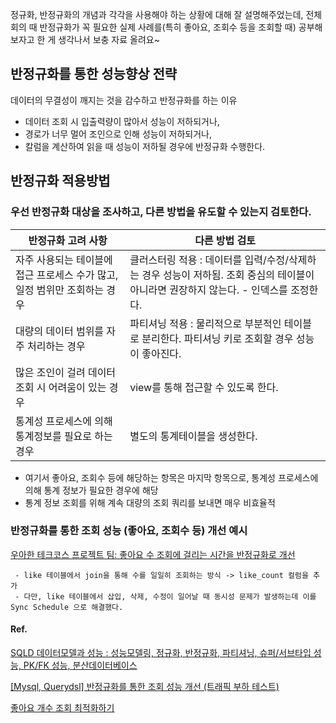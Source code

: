 정규화, 반정규화의 개념과 각각을 사용해야 하는 상황에 대해 잘 설명해주었는데, 전체 회의 때 반정규화가 꼭 필요한 실제 사례를(특히 좋아요, 조회수 등을 조회할 때) 공부해보자고 한 게 생각나서 보충 자료 올려요~


## 반정규화를 통한 성능향상 전략


데이터의 무결성이 깨지는 것을 감수하고 반정규화를 하는 이유

 - 데이터 조회 시 입출력량이 많아서 성능이 저하되거나, 
 - 경로가 너무 멀어 조인으로 인해 성능이 저하되거나,
 - 칼럼을 계산하여 읽을 때 성능이 저하될 경우에 반정규화 수행한다.


## 반정규화 적용방법
### 우선 반정규화 대상을 조사하고, 다른 방법을 유도할 수 있는지 검토한다.
| 반정규화 고려 사항 | 다른 방법 검토 |
| --- | --- |
| 자주 사용되는 테이블에 접근 프로세스 수가 많고, 일정 범위만 조회하는 경우 | 클러스터링 적용 : 데이터를 입력/수정/삭제하는 경우 성능이 저하됨. 조회 중심의 테이블이 아니라면 권장하지 않는다. - 인덱스를 조정한다. |
| 대량의 데이터 범위를 자주 처리하는 경우 | 파티셔닝 적용 : 물리적으로 부분적인 테이블로 분리한다. 파티셔닝 키로 조회할 경우 성능이 좋아진다. |
| 많은 조인이 걸려 데이터 조회 시 어려움이 있는 경우 | view를 통해 접근할 수 있도록 한다. |
| 통계성 프로세스에 의해 통계정보를 필요로 하는 경우 | 별도의 통계테이블을 생성한다. |


- 여기서 좋아요, 조회수 등에 해당하는 항목은 마지막 항목으로, 통계성 프로세스에 의해 통계 정보가 필요한 경우에 해당
- 통계 정보 조회를 위해 계속 대량의 조회 쿼리를 보내면 매우 비효율적



### 반정규화를 통한 조회 성능 (좋아요, 조회수 등) 개선 예시

[우아한 테크코스 프로젝트 팀: 좋아요 수 조회에 걸리는 시간을 반정규화로 개선](https://tecoble.techcourse.co.kr/post/2022-10-10-like-count/)

     - like 테이블에서 join을 통해 수를 일일히 조회하는 방식 -> like_count 컬럼을 추가
     - 다만, like 테이블에서 삽입, 삭제, 수정이 일어날 때 동시성 문제가 발생하는데 이를 Sync Schedule 으로 해결했다.
 


#### Ref.
[SQLD 데이터모델과 성능 : 성능모델링, 정규화, 반정규화, 파티셔닝, 슈퍼/서브타입 성능, PK/FK 성능, 분산데이터베이스](https://lotuus.tistory.com/49)


[[Mysql, Querydsl] 반정규화를 통한 조회 성능 개선 (트래픽 부하 테스트)](https://tjdtls690.github.io/studycontents/java/2023-11-03-select_perform_improve/)


[좋아요 개수 조회 최적화하기](https://tecoble.techcourse.co.kr/post/2022-10-10-like-count/)

